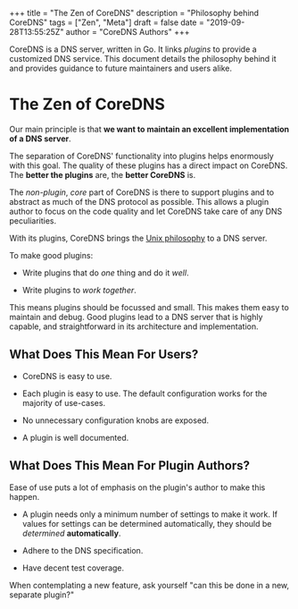 +++
title = "The Zen of CoreDNS"
description = "Philosophy behind CoreDNS"
tags = ["Zen", "Meta"]
draft = false
date = "2019-09-28T13:55:25Z"
author = "CoreDNS Authors"
+++

CoreDNS is a DNS server, written in Go. It links *plugins* to provide a customized DNS service.
This document details the philosophy behind it and provides guidance to future maintainers and
users alike.

# The Zen of CoreDNS

Our main principle is that **we want to maintain an excellent implementation of a DNS server**.

The separation of CoreDNS' functionality into plugins helps enormously with this goal. The quality
of these plugins has a direct impact on CoreDNS. The **better the plugins** are, the **better
CoreDNS** is.

The *non-plugin*, *core* part of CoreDNS is there to support plugins and to abstract as much of the
DNS protocol as possible. This allows a plugin author to focus on the code quality and let CoreDNS
take care of any DNS peculiarities.

With its plugins, CoreDNS brings the [Unix
philosophy](https://en.wikipedia.org/wiki/Unix_philosophy) to a DNS server.

To make good plugins:

 *  Write plugins that do *one* thing and do it *well*.

 *  Write plugins to *work together*.

This means plugins should be focussed and small. This makes them easy to maintain and debug. Good
plugins lead to a DNS server that is highly capable, and straightforward in its architecture and
implementation.

## What Does This Mean For Users?

 *  CoreDNS is easy to use.

 *  Each plugin is easy to use. The default configuration works for the majority of use-cases.

 *  No unnecessary configuration knobs are exposed.

 *  A plugin is well documented.

## What Does This Mean For Plugin Authors?

Ease of use puts a lot of emphasis on the plugin's author to make this happen.

 *  A plugin needs only a minimum number of settings to make it work. If values for settings can be
    determined automatically, they should be *determined* **automatically**.

 *  Adhere to the DNS specification.

 *  Have decent test coverage.

When contemplating a new feature, ask yourself "can this be done in a new, separate plugin?"
